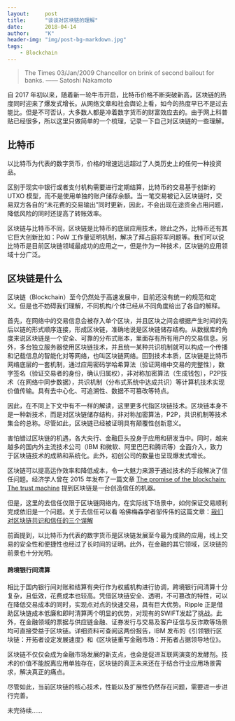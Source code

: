 ```yaml
---
layout:     post
title:      "谈谈对区块链的理解"
date:       2018-04-14
author:     "K"
header-img: "img/post-bg-markdown.jpg"
tags:
    - Blockchain
---
```


> The Times 03/Jan/2009 Chancellor on brink of second bailout for banks.
—— Satoshi Nakamoto
 

自 2017 年初以来，随着新一轮牛市开启，比特币价格不断突破新高，区块链的热度同时迎来了爆发式增长。从网络文章和社会舆论上看，如今的热度早已不是过去能比。但是不可否认，大多数人都是冲着数字货币的财富效应去的。由于网上科普贴已经很多，所以这里只做简单的一个梳理，记录一下自己对区块链的一些理解。


## 比特币

以比特币为代表的数字货币，价格的增速远远超过了人类历史上的任何一种投资品。

区别于现实中银行或者支付机构需要进行定期结算，比特币的交易基于创新的 UTXO 模型，而不是使用单独的账户储存余额。当一笔交易被记入区块链时，交易双方各自的“未花费的交易输出”同时更新，因此，不会出现在途资金占用问题，降低风险的同时还提高了转账效率。

区块链与比特币不同，区块链是比特币的底层应用技术，除此之外，比特币还有其它巨大创新比如：PoW 工作量证明机制，解决了拜占庭将军问题等。我们可以说比特币是目前区块链领域最成功的应用之一，但是作为一种技术，区块链的应用领域十分广泛。


## 区块链是什么

区块链（Blockchain）至今仍然处于高速发展中，目前还没有统一的规范和定义。但是也不妨碍我们理解，不同机构/个体已经从不同角度给出了各自的解释。

首先，在网络中的交易信息会被存入单个区块，并且区块之间会根据产生时间的先后以链的形式顺序连接，形成区块链，准确地说是区块链储存结构。从数据库的角度来说区块链是一个安全、可靠的分布式账本，里面存有所有用户的交易信息。另外，多台独立服务器使用区块链技术，并且统一某种共识机制就可以构成一个传播和记载信息的智能化对等网络，也叫区块链网络。回到技术本质，区块链是比特币网络底层的一套机制，通过应用密码学哈希算法（验证网络中交易的完整性），数字签名（验证交易者的身份，确认归属权），非对称加密算法（生成钱包），P2P技术（在网络中同步数据），共识机制（分布式系统中达成共识）等计算机技术实现价值传输。具有去中心化、可追溯性、数据不可篡改等特点。

因此，在不同上下文中有不一样的解读，这里更多代指区块链技术。区块链本身不是一种新技术，而是对区块链储存结构，非对称加密算法，P2P，共识机制等技术集合的总称。尽管如此，区块链已经被证明具有颠覆性创新意义。


害怕错过区块链的机遇，各大央行、金融巨头投身于应用和研发当中。同时，越来越多的国内外主流技术公司（IBM 和微软、阿里巴巴和腾讯等）全面介入，致力于区块链技术的成熟和系统化。此外，初创公司的数量也呈现爆发式增长。

区块链可以提高运作效率和降低成本，令一大魅力来源于通过技术的手段解决了信任问题。经济学人曾在 2015 年发布了一篇文章 [The promise of the blockchain: The trust machine](https://www.economist.com/news/leaders/21677198-technology-behind-bitcoin-could-transform-how-economy-works-trust-machine) 提到区块链是一台创造信任的机器。

但是，这里的去信任仅限于区块链网络内，在实际线下场景中，如何保证交易顺利完成依旧是一个问题。关于去信任可以看 哈佛梅森学者邹传伟的这篇文章：[我们对区块链共识和信任的三个误解](https://www.iyiou.com/p/67189)

前面提到，以比特币为代表的数字货币是区块链发展至今最为成熟的应用，线上交易的安全性和便捷性也经过了长时间的证明。此外，在金融的其它领域，区块链的前景也十分光明。

#### 跨境银行间清算

相比于国内银行间对账和结算有央行作为权威机构进行协调，跨境银行间清算十分复杂，且低效，花费成本也较高。凭借区块链安全、透明，不可篡改的特性，可以在降低交易成本的同时，实现点对点的快速交易，具有巨大优势。Ripple 正是借助区块链成本低廉和即时清算两个明显的优势，对现有的SWIFT发起了挑战。此外，在金融领域的票据与供应链金融、证券发行与交易及客户征信与反诈欺等场景均可直接受益于区块链。详细资料可查阅这两份报告，IBM 发布的《引领银行区块链：开拓者设定发展速度》和《区块链重写金融市场：开拓者占据领导地位》。

区块链不仅仅会成为金融市场发展的新支点，也会是促进互联网演变的发酵剂。技术的价值不能脱离应用单独存在，区块链的真正未来还在于结合行业应用场景需求，解决真正的痛点。

尽管如此，当前区块链的核心技术，性能以及扩展性仍然存在问题，需要进一步进行完善。

未完待续……


